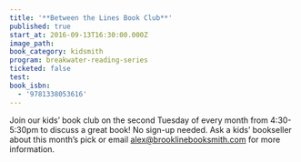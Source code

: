 ```yaml
---
title: '**Between the Lines Book Club**'
published: true
start_at: 2016-09-13T16:30:00.000Z
image_path:
book_category: kidsmith
program: breakwater-reading-series
ticketed: false
test:
book_isbn:
  - '9781338053616'
---
```



Join our kids’ book club on the second Tuesday of every month from 4:30-5:30pm to discuss a great book! No sign-up needed. Ask a kids’ bookseller about this month’s pick or email alex@brooklinebooksmith.com for more information.